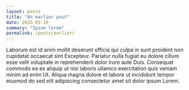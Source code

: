 ```yaml
---
layout: posts
title: "An earlier post"
date: 2025-03-10
summary: "Ipsum lorem"
permalink: /posts/earlier/
---
```

Laborum est id anim mollit deserunt officia qui culpa in sunt proident non cupidatat occaecat sint Excepteur. Pariatur nulla fugiat eu dolore cillum esse velit voluptate in reprehenderit dolor irure aute Duis. Consequat commodo ea ex aliquip ut nisi laboris ullamco exercitation quis veniam minim ad enim Ut. Aliqua magna dolore et labore ut incididunt tempor eiusmod do sed elit adipiscing consectetur amet sit dolor ipsum Lorem.
